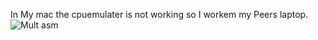In  My mac the cpuemulater is not working so I workem my Peers laptop.
![Mult asm](https://github.com/mugilankani/nand2tetris-Project-4.2/assets/110448011/2f0071e4-eea5-43a0-8b23-5f6a0f346b1b)

